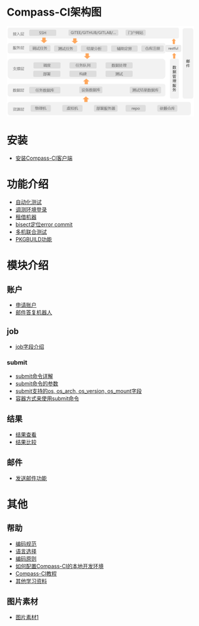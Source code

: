Compass-CI架构图
================

![](./pictures/compass-ci-architecture.png)

安装
====

- [安装Compass-CI客户端](./user-guide/install-cci-client.md)

功能介绍
========

- [自动化测试](./features/test-service/test-oss-project.zh.md)
- [调测环境登录](./user-guide/log-in-machine-debug.md)
- [租借机器](./user-guide/borrow-machine.zh.md)
- [bisect定位error commit](./user-guide/bisect_email.en.md)
- [多机联合测试](./features/multi-device-test/multi-device-test.md)
- [PKGBUILD功能](./features/PKGBUILD/write-PKGBUILD.zh.md)

模块介绍
========

账户
----

- [申请账户](./user-guide/apply-account.zh.md)
- [邮件答复机器人](../container/mail-robot/README.md)

job
---

- [job字段介绍](./job/fields/)

### submit

- [submit命令详解](./job/submit/submit-job.zh.md)
- [submit命令的参数](./job/submit/options/)
- [submit支持的os, os_arch, os_version, os_mount字段](./job/submit/supported-testbox-matrix.md)
- [容器方式来使用submit命令](./job/submit/build-lkp-tests-container.zh.md)

结果
----

- [结果查看](./result/browse-results.zh.md)
- [结果比较](./result/compare-results.zh.md)

邮件
----

- [发送邮件功能](../container/send-mail/README.md)

其他
====

帮助
----

- [编码规范](./help/code-spec.md)
- [语言选择](./help/lang-choice.md)
- [编码原则](./help/principles.md)
- [如何配置Compass-CI的本地开发环境](./help/develop-enviroment.md)
- [Compass-CI教程](./user-guide/tutorial.md)
- [其他学习资料](./help/learning-resources.md)

图片素材
--------

- [图片素材1](./pictures/)

